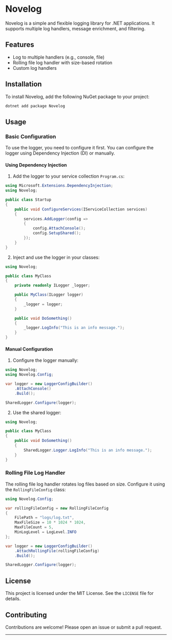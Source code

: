 # Novelog

Novelog is a simple and flexible logging library for .NET applications.
It supports multiple log handlers, message enrichment, and filtering.

## Features

- Log to multiple handlers (e.g., console, file)
- Rolling file log handler with size-based rotation
- Custom log handlers

## Installation

To install Novelog, add the following NuGet package to your project:

```sh
dotnet add package Novelog
```

## Usage

### Basic Configuration

To use the logger, you need to configure it first. You can configure the logger using Dependency Injection (DI) or manually.

#### Using Dependency Injection

1. Add the logger to your service collection `Program.cs`:

```csharp
using Microsoft.Extensions.DependencyInjection;
using Novelog;

public class Startup
{
    public void ConfigureServices(IServiceCollection services)
    {
        services.AddLogger(config =>
        {
            config.AttachConsole();
            config.SetupShared();
        });
    }
}
```

2. Inject and use the logger in your classes:

```csharp
using Novelog;

public class MyClass
{
    private readonly ILogger _logger;

    public MyClass(ILogger logger)
    {
        _logger = logger;
    }

    public void DoSomething()
    {
        _logger.LogInfo("This is an info message.");
    }
}
```

#### Manual Configuration

1. Configure the logger manually:

```csharp
using Novelog;
using Novelog.Config;

var logger = new LoggerConfigBuilder()
    .AttachConsole()
    .Build();

SharedLogger.Configure(logger);
```

2. Use the shared logger:

```csharp
using Novelog;

public class MyClass
{
    public void DoSomething()
    {
        SharedLogger.Logger.LogInfo("This is an info message.");
    }
}
```

### Rolling File Log Handler

The rolling file log handler rotates log files based on size. Configure it using the `RollingFileConfig` class:

```csharp
using Novelog.Config;

var rollingFileConfig = new RollingFileConfig
{
    FilePath = "logs/log.txt",
    MaxFileSize = 10 * 1024 * 1024,
    MaxFileCount = 5,
    MinLogLevel = LogLevel.INFO
};

var logger = new LoggerConfigBuilder()
    .AttachRollingFile(rollingFileConfig)
    .Build();

SharedLogger.Configure(logger);
```

## License

This project is licensed under the MIT License. See the `LICENSE` file for details.

## Contributing

Contributions are welcome! Please open an issue or submit a pull request.

---